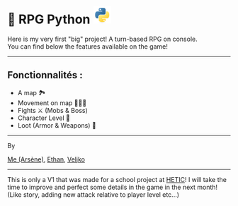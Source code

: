<h1>🔱 RPG Python <a href="https://www.python.org" target="_blank" rel="noreferrer"> <img src="https://raw.githubusercontent.com/devicons/devicon/master/icons/python/python-original.svg" alt="python" width="40" height="40"/></a></h1>
 
<p>Here is my very first "big" project! A turn-based RPG on console.<br>
You can find below the features available on the game!<p>
 <hr>
<h2>Fonctionnalités :</h2>
<ul>
 <li>A map 🏞</li>
 <li>Movement on map 🏃🏼‍♂️</li>
 <li>Fights ⚔ (Mobs & Boss)</li>
 <li>Character Level 🥇</li>
 <li>Loot (Armor & Weapons) 🧰</li>
</ul>
 <hr>
<p>By</p> <a href="https://github.com/Daiiruin">Me (Arsène)</a>, <a href="https://github.com/Setsudan">Ethan</a>, <a href="https://github.com/V-eljko">Veljko</a>
<hr>

<p>This is only a V1 that was made for a school project at <a href="https://hetic.net">HETIC</a>! I will take the time to improve and perfect some details in the game in
the next month! (Like story, adding new attack relative to player level etc...)</p>
